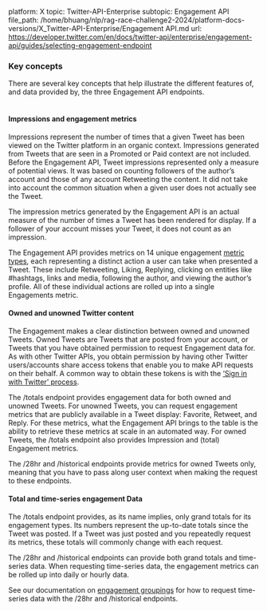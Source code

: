 platform: X
topic: Twitter-API-Enterprise
subtopic: Engagement API
file_path: /home/bhuang/nlp/rag-race-challenge2-2024/platform-docs-versions/X_Twitter-API-Enterprise/Engagement API.md
url: https://developer.twitter.com/en/docs/twitter-api/enterprise/engagement-api/guides/selecting-engagement-endpoint


### Key concepts

There are several key concepts that help illustrate the different features of, and data provided by, the three Engagement API endpoints.  
 

#### Impressions and engagement metrics

Impressions represent the number of times that a given Tweet has been viewed on the Twitter platform in an organic context. Impressions generated from Tweets that are seen in a Promoted or Paid context are not included. Before the Engagement API, Tweet impressions represented only a measure of potential views. It was based on counting followers of the author’s account and those of any account Retweeting the content. It did not take into account the common situation when a given user does not actually see the Tweet.

The impression metrics generated by the Engagement API is an actual measure of the number of times a Tweet has been rendered for display. If a follower of your account misses your Tweet, it does not count as an impression.  

The Engagement API provides metrics on 14 unique engagement [metric types](https://developer.twitter.com/en/docs/metrics/get-tweet-engagement/overview#EngagementTypes), each representing a distinct action a user can take when presented a Tweet. These include Retweeting, Liking, Replying, clicking on entities like #hashtags, links and media, following the author, and viewing the author’s profile. All of these individual actions are rolled up into a single Engagements metric.  
  

#### Owned and unowned Twitter content

The Engagement makes a clear distinction between owned and unowned Tweets. Owned Tweets are Tweets that are posted from your account, or Tweets that you have obtained permission to request Engagement data for. As with other Twitter APIs, you obtain permission by having other Twitter users/accounts share access tokens that enable you to make API requests on their behalf. A common way to obtain these tokens is with the [‘Sign in with Twitter’ process](https://developer.twitter.com/content/developer-twitter/en/docs/twitter-for-websites/log-in-with-twitter/login-in-with-twitter).  

The /totals endpoint provides engagement data for both owned and unowned Tweets. For unowned Tweets, you can request engagement metrics that are publicly available in a Tweet display: Favorite, Retweet, and Reply. For these metrics, what the Engagement API brings to the table is the ability to retrieve these metrics at scale in an automated way. For owned Tweets, the /totals endpoint also provides Impression and (total) Engagement metrics.  

The /28hr and /historical endpoints provide metrics for owned Tweets only, meaning that you have to pass along user context when making the request to these endpoints.  
  

#### Total and time-series engagement Data

The /totals endpoint provides, as its name implies, only grand totals for its engagement types. Its numbers represent the up-to-date totals since the Tweet was posted. If a Tweet was just posted and you repeatedly request its metrics, these totals will commonly change with each request.  

The /28hr and /historical endpoints can provide both grand totals and time-series data. When requesting time-series data, the engagement metrics can be rolled up into daily or hourly data.     

See our documentation on [engagement groupings](https://developer.twitter.com/content/developer-twitter/en/docs/metrics/get-tweet-engagement/guides/grouping-results) for how to request time-series data with the /28hr and /historical endpoints.